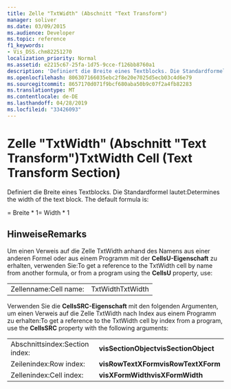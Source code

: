 ```yaml
---
title: Zelle "TxtWidth" (Abschnitt "Text Transform")
manager: soliver
ms.date: 03/09/2015
ms.audience: Developer
ms.topic: reference
f1_keywords:
- Vis_DSS.chm82251270
localization_priority: Normal
ms.assetid: e2215c67-25fa-1d75-9cce-f126bb8760a1
description: 'Definiert die Breite eines Textblocks. Die Standardformel lautet:'
ms.openlocfilehash: 806307166035ebc2f8e20e7025d5ecb03c4d6e79
ms.sourcegitcommit: 8657170d071f9bcf680aba50b9c07f2a4fb82283
ms.translationtype: MT
ms.contentlocale: de-DE
ms.lasthandoff: 04/28/2019
ms.locfileid: "33426093"
---
```

# <a name="txtwidth-cell-text-transform-section"></a><span data-ttu-id="2853a-104">Zelle "TxtWidth" (Abschnitt "Text Transform")</span><span class="sxs-lookup"><span data-stu-id="2853a-104">TxtWidth Cell (Text Transform Section)</span></span>

<span data-ttu-id="2853a-p102">Definiert die Breite eines Textblocks. Die Standardformel lautet:</span><span class="sxs-lookup"><span data-stu-id="2853a-p102">Determines the width of the text block. The default formula is:</span></span>
  
<span data-ttu-id="2853a-107">= Breite \* 1</span><span class="sxs-lookup"><span data-stu-id="2853a-107">= Width \* 1</span></span>
  
## <a name="remarks"></a><span data-ttu-id="2853a-108">Hinweise</span><span class="sxs-lookup"><span data-stu-id="2853a-108">Remarks</span></span>

<span data-ttu-id="2853a-109">Um einen Verweis auf die Zelle TxtWidth anhand des Namens aus einer anderen Formel oder aus einem Programm mit der **CellsU-Eigenschaft** zu erhalten, verwenden Sie:</span><span class="sxs-lookup"><span data-stu-id="2853a-109">To get a reference to the TxtWidth cell by name from another formula, or from a program using the **CellsU** property, use:</span></span> 
  
|||
|:-----|:-----|
| <span data-ttu-id="2853a-110">Zellenname:</span><span class="sxs-lookup"><span data-stu-id="2853a-110">Cell name:</span></span>  <br/> | <span data-ttu-id="2853a-111">TxtWidth</span><span class="sxs-lookup"><span data-stu-id="2853a-111">TxtWidth</span></span>  <br/> |
   
<span data-ttu-id="2853a-112">Verwenden Sie die **CellsSRC-Eigenschaft** mit den folgenden Argumenten, um einen Verweis auf die Zelle TxtWidth nach Index aus einem Programm zu erhalten:</span><span class="sxs-lookup"><span data-stu-id="2853a-112">To get a reference to the TxtWidth cell by index from a program, use the **CellsSRC** property with the following arguments:</span></span> 
  
|||
|:-----|:-----|
| <span data-ttu-id="2853a-113">Abschnittsindex:</span><span class="sxs-lookup"><span data-stu-id="2853a-113">Section index:</span></span>  <br/> |<span data-ttu-id="2853a-114">**visSectionObject**</span><span class="sxs-lookup"><span data-stu-id="2853a-114">**visSectionObject**</span></span> <br/> |
| <span data-ttu-id="2853a-115">Zeilenindex:</span><span class="sxs-lookup"><span data-stu-id="2853a-115">Row index:</span></span>  <br/> |<span data-ttu-id="2853a-116">**visRowTextXForm**</span><span class="sxs-lookup"><span data-stu-id="2853a-116">**visRowTextXForm**</span></span> <br/> |
| <span data-ttu-id="2853a-117">Zellenindex:</span><span class="sxs-lookup"><span data-stu-id="2853a-117">Cell index:</span></span>  <br/> |<span data-ttu-id="2853a-118">**visXFormWidth**</span><span class="sxs-lookup"><span data-stu-id="2853a-118">**visXFormWidth**</span></span> <br/> |
   

